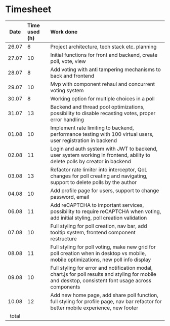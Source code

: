 # Timesheet

| Date  | Time used (h) | Work done                                                                                                                                            |
|:-----:|:--------------|:-----------------------------------------------------------------------------------------------------------------------------------------------------|
| 26.07 | 6             | Project architecture, tech stack etc. planning                                                                                                       |
| 27.07 | 10            | Initial functions for front and backend, create poll, vote, view                                                                                     |
| 28.07 | 8             | Add voting with anti tampering mechanisms to back and frontend                                                                                       |
| 29.07 | 10            | Mvp with component rehaul and concurrent voting system                                                                                               |
| 30.07 | 8             | Working option for multiple choices in a poll                                                                                                        |
| 31.07 | 13            | Backend and thread pool optimizations, possibility to disable recasting votes, proper error handling                                                 |
| 01.08 | 10            | Implement rate limiting to backend, performance testing with 100 virtual users, user registration in backend                                         |
| 02.08 | 11            | Login and auth system with JWT to backend, user system working in frontend, ability to delete polls by creator in backend                            |
| 03.08 | 13            | Refactor rate limiter into interceptor, QoL changes for poll creating and navigating, support to delete polls by the author                          |
| 04.08 | 10            | Add profile page for users, support to change password, email                                                                                        |
| 06.08 | 11            | Add reCAPTCHA to important services, possibility to require reCAPTCHA when voting, add initial styling, poll creation validation                     |
| 07.08 | 10            | Full styling for poll creation, nav bar, add tooltip system, frontend component restructure                                                          |
| 08.08 | 11            | Full styling for poll voting, make new grid for poll creation when in desktop vs mobile, mobile optimizations, new poll info display                 |
| 09.08 | 10            | Full styling for error and notification modal, chart.js for poll results and styling for mobile and desktop, consistent font usage across components |
| 10.08 | 12            | Add new home page, add share poll function, full styling for profile page, nav bar refactor for better mobile experience, new footer                 |
| total |               |                                                                                                                                                      |